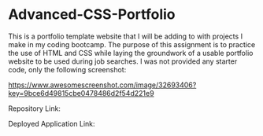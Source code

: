 # Advanced-CSS-Portfolio

This is a portfolio template website that I will be adding to with projects I make in my coding bootcamp. The purpose of this assignment is to practice the use of HTML and CSS while laying the groundwork of a usable portfolio website to be used during job searches. I was not provided any starter code, only the following screenshot:

https://www.awesomescreenshot.com/image/32693406?key=9bce6d49815cbe0478486d2f54d221e9

Repository Link:

Deployed Application Link: